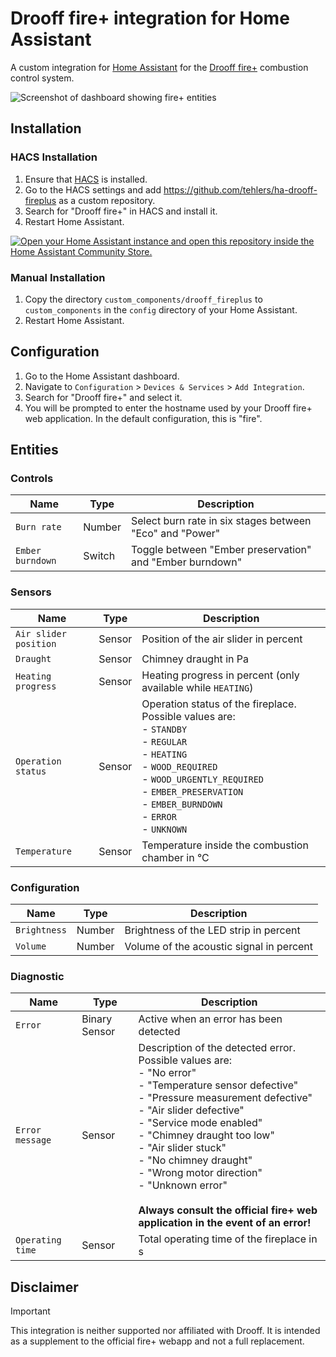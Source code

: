 # Drooff fire+ integration for Home Assistant

A custom integration for [Home Assistant](https://www.home-assistant.io/) for the [Drooff fire+](https://www.drooff-kaminofen.de/en/nature/electronic-combustion-control-fire/) combustion control system.

![Screenshot of dashboard showing fire+ entities](https://github.com/user-attachments/assets/b5256699-66cc-46d9-af58-e03d29749a92)

## Installation

### HACS Installation

1. Ensure that [HACS](https://hacs.xyz) is installed.
2. Go to the HACS settings and add https://github.com/tehlers/ha-drooff-fireplus as a custom repository.
3. Search for "Drooff fire+" in HACS and install it.
4. Restart Home Assistant.

[![Open your Home Assistant instance and open this repository inside the Home Assistant Community Store.](https://my.home-assistant.io/badges/hacs_repository.svg)](https://my.home-assistant.io/redirect/hacs_repository/?owner=tehlers&repository=ha-drooff-fireplus&category=integration)

### Manual Installation

1. Copy the directory `custom_components/drooff_fireplus` to `custom_components` in the `config` directory of your Home Assistant.
2. Restart Home Assistant.

## Configuration

1. Go to the Home Assistant dashboard.
2. Navigate to `Configuration` > `Devices & Services` > `Add Integration`.
3. Search for "Drooff fire+" and select it.
4. You will be prompted to enter the hostname used by your Drooff fire+ web application. In the default configuration, this is "fire".

## Entities

### Controls

| Name             | Type   | Description                                              |
| ---------------- | ------ | -------------------------------------------------------- |
| `Burn rate`      | Number | Select burn rate in six stages between "Eco" and "Power" |
| `Ember burndown` | Switch | Toggle between "Ember preservation" and "Ember burndown" |

### Sensors

| Name                  | Type   | Description                                                   |
| --------------------- | ------ | ------------------------------------------------------------- |
| `Air slider position` | Sensor | Position of the air slider in percent                         |
| `Draught`             | Sensor | Chimney draught in Pa                                         |
| `Heating progress`    | Sensor | Heating progress in percent (only available while `HEATING`) |
| `Operation status`    | Sensor | Operation status of the fireplace. Possible values are:<br>- `STANDBY`<br>- `REGULAR`<br>- `HEATING`<br>- `WOOD_REQUIRED`<br>- `WOOD_URGENTLY_REQUIRED`<br>- `EMBER_PRESERVATION`<br>- `EMBER_BURNDOWN`<br>- `ERROR`<br>- `UNKNOWN` |
| `Temperature`         | Sensor | Temperature inside the combustion chamber in °C               |

### Configuration

| Name         | Type   | Description                              |
| ------------ | ------ | ---------------------------------------- |
| `Brightness` | Number | Brightness of the LED strip in percent   |
| `Volume`     | Number | Volume of the acoustic signal in percent |

### Diagnostic

| Name             | Type          | Description                                |
| ---------------- | ------------- | ------------------------------------------ |
| `Error`          | Binary Sensor | Active when an error has been detected     |
| `Error message`  | Sensor        | Description of the detected error. Possible values are:<br>- "No error"<br>- "Temperature sensor defective"<br>- "Pressure measurement defective"<br>- "Air slider defective"<br>- "Service mode enabled"<br>- "Chimney draught too low"<br>- "Air slider stuck"<br>- "No chimney draught"<br>- "Wrong motor direction"<br>- "Unknown error"<br><br>**Always consult the official fire+ web application in the event of an error!** |
| `Operating time` | Sensor        | Total operating time of the fireplace in s |

## Disclaimer

> [!IMPORTANT]
> This integration is neither supported nor affiliated with Drooff. It is intended as a supplement to the official fire+ webapp and not a full replacement.
